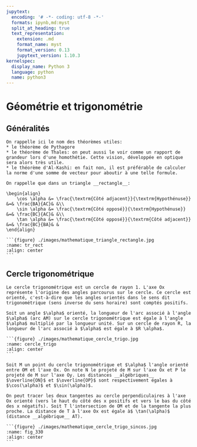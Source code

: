 ```yaml
---
jupytext:
  encoding: '# -*- coding: utf-8 -*-'
  formats: ipynb,md:myst
  split_at_heading: true
  text_representation:
    extension: .md
    format_name: myst
    format_version: 0.13
    jupytext_version: 1.10.3
kernelspec:
  display_name: Python 3
  language: python
  name: python3
---
```


# Géométrie et trigonométrie

## Généralités
````{topic} Théorèmes utiles
On rappelle ici le nom des théorèmes utiles:
* le théorème de Pythagore
* le théorème de Thales: on peut aussi le voir comme un rapport de grandeur lors d'une homothétie. Cette vision, développée en optique sera alors très utile.
* le théorème d'Al-Kashi: en fait non, il est préférable de calculer la norme d'une somme de vecteur pour aboutir à une telle formule.
````

````{important} __Fonctions trigonométriques et triangle rectangle__
On rappelle que dans un triangle __rectangle__:

\begin{align}
    \cos \alpha &= \frac{\textrm{Côté adjacent}}{\textrm{Hypothénuse}} &=& \frac{BA}{AC}& &\\
    \sin \alpha &= \frac{\textrm{Côté opposé}}{\textrm{Hypothénuse}} &=& \frac{BC}{AC}& &\\
    \tan \alpha &= \frac{\textrm{Côté opposé}}{\textrm{Côté adjacent}} &=& \frac{BC}{BA}& &
\end{align}

```{figure} ./images/mathematique_triangle_rectangle.jpg
:name: tr_rect
:align: center
```
````

## Cercle trigonométrique

````{important} __Cercle trigonométrique__
Le cercle trigonométrique est un cercle de rayon 1. L'axe Ox représente l'origine des angles parcourus sur le cercle. Ce cercle est orienté, c'est-à-dire que les angles orientés dans le sens dit trigonométrique (sens inverse du sens horaire) sont comptés positifs.

Soit un angle $\alpha$ orienté, la longueur de l'arc associé à l'angle $\alpha$ (arc AM) sur le cercle trigonométrique est égale à l'angle $\alpha$ multiplié par la longueur unité. Sur un cercle de rayon R, la longueur de l'arc associé à $\alpha$ est égale à $R \alpha$.

```{figure} ./images/mathematique_cercle_trigo.jpg
:name: cercle_trigo
:align: center
```

Soit M un point du cercle trigonométrique et $\alpha$ l'angle orienté entre OM et l'axe Ox. On note N le projeté de M sur l'axe Ox et P le projeté de M sur l'axe Oy. Les distances __algébriques__ $\overline{ON}$ et $\overline{OP}$ sont respectivement égales à $\cos(\alpha)$ et $\sin(\alpha)$.

On peut tracer les deux tangentes au cercle perpendiculaires à l'axe Ox orienté (vers le haut du côté des x positifs et vers le bas du côté des x négatifs). Soit T l'intersection de OM et de la tangente la plus proche. La distance de T à l'axe Ox est égale à$ \tan(\alpha)$ (distance __algébrique__ AT).

```{figure} ./images/mathematique_cercle_trigo_sincos.jpg
:name: fig_330
:align: center
```
````
